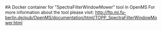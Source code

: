 #A Docker container for "SpectraFilterWindowMower" tool in OpenMS
For more information about the tool please visit:
http://ftp.mi.fu-berlin.de/pub/OpenMS/documentation/html/TOPP_SpectraFilterWindowMower.html
